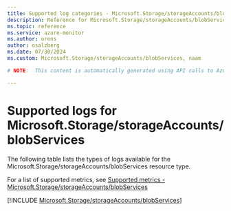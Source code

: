 ```yaml
---
title: Supported log categories - Microsoft.Storage/storageAccounts/blobServices
description: Reference for Microsoft.Storage/storageAccounts/blobServices in Azure Monitor Logs.
ms.topic: reference
ms.service: azure-monitor
ms.author: orens
author: osalzberg
ms.date: 07/30/2024
ms.custom: Microsoft.Storage/storageAccounts/blobServices, naam

# NOTE:  This content is automatically generated using API calls to Azure. Any edits made on these files will be overwritten in the next run of the script. 

---
```





# Supported logs for Microsoft.Storage/storageAccounts/blobServices  
The following table lists the types of logs available for the Microsoft.Storage/storageAccounts/blobServices resource type.
  
  
  
For a list of supported metrics, see [Supported metrics - Microsoft.Storage/storageAccounts/blobServices](../supported-metrics/microsoft-storage-storageaccounts-blobservices-metrics.md)  
  

  
[!INCLUDE [Microsoft.Storage/storageAccounts/blobServices](./includes/microsoft-storage-storageaccounts-blobservices-logs-include.md)]  
  

